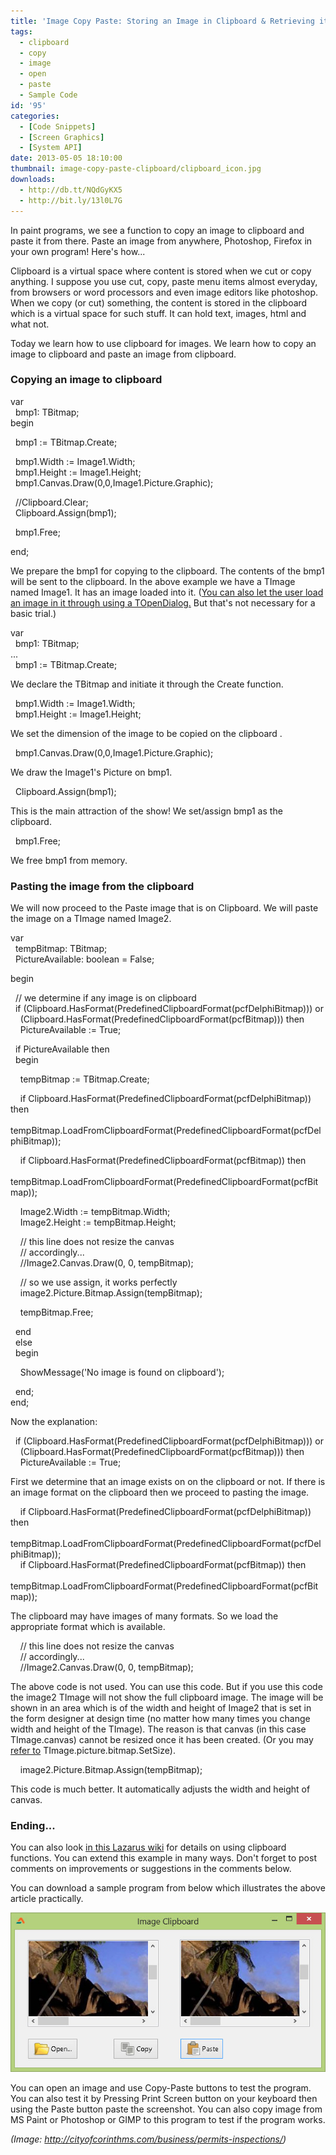 ```yaml
---
title: 'Image Copy Paste: Storing an Image in Clipboard & Retrieving it'
tags:
  - clipboard
  - copy
  - image
  - open
  - paste
  - Sample Code
id: '95'
categories:
  - [Code Snippets]
  - [Screen Graphics]
  - [System API]
date: 2013-05-05 18:10:00
thumbnail: image-copy-paste-clipboard/clipboard_icon.jpg
downloads:
  - http://db.tt/NQdGyKX5
  - http://bit.ly/13l0L7G
---
```


In paint programs, we see a function to copy an image to clipboard and paste it from there. Paste an image from anywhere, Photoshop, Firefox in your own program! Here's how...
<!-- more -->
  
  
Clipboard is a virtual space where content is stored when we cut or copy anything. I suppose you use cut, copy, paste menu items almost everyday, from browsers or word processors and even image editors like photoshop. When we copy (or cut) something, the content is stored in the clipboard which is a virtual space for such stuff. It can hold text, images, html and what not.  
  
Today we learn how to use clipboard for images. We learn how to copy an image to clipboard and paste an image from clipboard.  
  

### Copying an image to clipboard

var  
  bmp1: TBitmap;  
begin  
  
  bmp1 := TBitmap.Create;  
  
  bmp1.Width := Image1.Width;  
  bmp1.Height := Image1.Height;  
  bmp1.Canvas.Draw(0,0,Image1.Picture.Graphic);  
  
  //Clipboard.Clear;  
  Clipboard.Assign(bmp1);  
  
  bmp1.Free;  
  
end;

  
We prepare the bmp1 for copying to the clipboard. The contents of the bmp1 will be sent to the clipboard. In the above example we have a TImage named Image1. It has an image loaded into it. ([You can also let the user load an image in it through using a TOpenDialog.](http://lazplanet.blogspot.com/2013/05/a-simple-image-viewer-from-start-to.html) But that's not necessary for a basic trial.)  
  
var  
  bmp1: TBitmap;  
...  
  bmp1 := TBitmap.Create;  
  
We declare the TBitmap and initiate it through the Create function.  
  
  bmp1.Width := Image1.Width;  
  bmp1.Height := Image1.Height;  
  
We set the dimension of the image to be copied on the clipboard .  
  
  bmp1.Canvas.Draw(0,0,Image1.Picture.Graphic);  
  
We draw the Image1's Picture on bmp1.  
  
  Clipboard.Assign(bmp1);  
  
This is the main attraction of the show! We set/assign bmp1 as the clipboard.  
  
  bmp1.Free;  
  
We free bmp1 from memory.  
  

### Pasting the image from the clipboard

We will now proceed to the Paste image that is on Clipboard. We will paste the image on a TImage named Image2.  
  

var  
  tempBitmap: TBitmap;  
  PictureAvailable: boolean = False;  
  
begin  
  
  
  // we determine if any image is on clipboard  
  if (Clipboard.HasFormat(PredefinedClipboardFormat(pcfDelphiBitmap))) or  
    (Clipboard.HasFormat(PredefinedClipboardFormat(pcfBitmap))) then  
    PictureAvailable := True;  
  
  
  if PictureAvailable then  
  begin  
  
  
    tempBitmap := TBitmap.Create;  
  
  
    if Clipboard.HasFormat(PredefinedClipboardFormat(pcfDelphiBitmap)) then  
      tempBitmap.LoadFromClipboardFormat(PredefinedClipboardFormat(pcfDelphiBitmap));  
  
    if Clipboard.HasFormat(PredefinedClipboardFormat(pcfBitmap)) then  
      tempBitmap.LoadFromClipboardFormat(PredefinedClipboardFormat(pcfBitmap));  
  
  
    Image2.Width := tempBitmap.Width;  
    Image2.Height := tempBitmap.Height;  
  
  
    // this line does not resize the canvas  
    // accordingly...  
    //Image2.Canvas.Draw(0, 0, tempBitmap);  
  
  
    // so we use assign, it works perfectly  
    image2.Picture.Bitmap.Assign(tempBitmap);  
  
  
    tempBitmap.Free;  
  
  
  end  
  else  
  begin  
  
    ShowMessage('No image is found on clipboard');  
  
  end;  
end;

  
Now the explanation:  
  
  if (Clipboard.HasFormat(PredefinedClipboardFormat(pcfDelphiBitmap))) or  
    (Clipboard.HasFormat(PredefinedClipboardFormat(pcfBitmap))) then  
    PictureAvailable := True;  
  
First we determine that an image exists on on the clipboard or not. If there is an image format on the clipboard then we proceed to pasting the image.  
  
    if Clipboard.HasFormat(PredefinedClipboardFormat(pcfDelphiBitmap)) then  
      tempBitmap.LoadFromClipboardFormat(PredefinedClipboardFormat(pcfDelphiBitmap));  
    if Clipboard.HasFormat(PredefinedClipboardFormat(pcfBitmap)) then  
      tempBitmap.LoadFromClipboardFormat(PredefinedClipboardFormat(pcfBitmap));  
  
The clipboard may have images of many formats. So we load the appropriate format which is available.  
  
    // this line does not resize the canvas  
    // accordingly...  
    //Image2.Canvas.Draw(0, 0, tempBitmap);  
  
The above code is not used. You can use this code. But if you use this code the image2 TImage will not show the full clipboard image. The image will be shown in an area which is of the width and height of Image2 that is set in the form designer at design time (no matter how many times you change width and height of the TImage). The reason is that canvas (in this case TImage.canvas) cannot be resized once it has been created. (Or you may [refer to](http://lazarus.freepascal.org/index.php/topic,20709.0.html) TImage.picture.bitmap.SetSize).  
  
    image2.Picture.Bitmap.Assign(tempBitmap);  
  
This code is much better. It automatically adjusts the width and height of canvas.  
  

### Ending...

You can also look [in this Lazarus wiki](http://wiki.lazarus.freepascal.org/Clipboard) for details on using clipboard functions. You can extend this example in many ways. Don't forget to post comments on improvements or suggestions in the comments below.  
  
You can download a sample program from below which illustrates the above article practically.  
  

![](image-copy-paste-clipboard/image-clipboard-copy-paste-.jpg)

  
You can open an image and use Copy-Paste buttons to test the program. You can also test it by Pressing Print Screen button on your keyboard then using the Paste button paste the screenshot. You can also copy image from MS Paint or Photoshop or GIMP to this program to test if the program works.  

_(Image: http://cityofcorinthms.com/business/permits-inspections/)_
